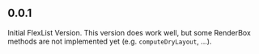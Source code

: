 ## 0.0.1

Initial FlexList Version. This version does work well, but some RenderBox methods are not
implemented yet (e.g. `computeDryLayout`, ...).